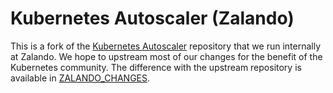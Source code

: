 # Kubernetes Autoscaler (Zalando)

This is a fork of the [Kubernetes Autoscaler] repository that we run internally
at Zalando. We hope to upstream most of our changes for the benefit of the
Kubernetes community.  The difference with the upstream repository is available
in [ZALANDO_CHANGES].

[Kubernetes Autoscaler]: https://github.com/kubernetes/autoscaler
[ZALANDO_CHANGES]: vertical-pod-autoscaler/ZALANDO_CHANGES.md

